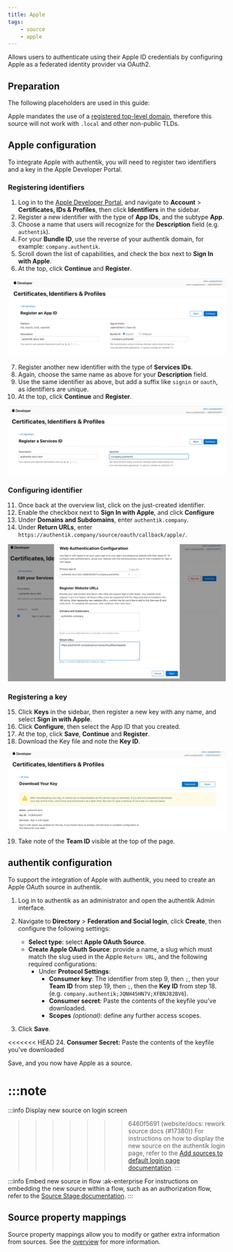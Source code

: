 ```yaml
---
title: Apple
tags:
    - source
    - apple
---
```


Allows users to authenticate using their Apple ID credentials by configuring Apple as a federated identity provider via OAuth2.

## Preparation

The following placeholders are used in this guide:

Apple mandates the use of a [registered top-level domain](https://en.wikipedia.org/wiki/List_of_Internet_top-level_domains), therefore this source will not work with `.local` and other non-public TLDs.

## Apple configuration

To integrate Apple with authentik, you will need to register two identifiers and a key in the Apple Developer Portal.

### Registering identifiers

1. Log in to the [Apple Developer Portal](https://developer.apple.com/account/), and navigate to **Account** > **Certificates, IDs & Profiles**, then click **Identifiers** in the sidebar.
2. Register a new identifier with the type of **App IDs**, and the subtype **App**.
3. Choose a name that users will recognize for the **Description** field (e.g. `authentik`).
4. For your **Bundle ID**, use the reverse of your authentik domain, for example: `company.authentik`.
5. Scroll down the list of capabilities, and check the box next to **Sign In with Apple**.
6. At the top, click **Continue** and **Register**.

![](./app_id.png)

7. Register another new identifier with the type of **Services IDs**.
8. Again, choose the same name as above for your **Description** field.
9. Use the same identifier as above, but add a suffix like `signin` or `oauth`, as identifiers are unique.
10. At the top, click **Continue** and **Register**.

![](./service_id.png)

### Configuring identifier

11. Once back at the overview list, click on the just-created identifier.
12. Enable the checkbox next to **Sign In with Apple**, and click **Configure**
13. Under **Domains and Subdomains**, enter `authentik.company`.
14. Under **Return URLs**, enter `https://authentik.company/source/oauth/callback/apple/`.

![](./app_service_config.png)

### Registering a key

15. Click **Keys** in the sidebar, then register a new key with any name, and select **Sign in with Apple**.
16. Click **Configure**, then select the App ID that you created.
17. At the top, click **Save**, **Continue** and **Register**.
18. Download the Key file and note the **Key ID**.

![](./key.png)

19. Take note of the **Team ID** visible at the top of the page.

## authentik configuration

To support the integration of Apple with authentik, you need to create an Apple OAuth source in authentik.

1. Log in to authentik as an administrator and open the authentik Admin interface.
2. Navigate to **Directory** > **Federation and Social login**, click **Create**, then configure the following settings:
    - **Select type**: select **Apple OAuth Source**.
    - **Create Apple OAuth Source**: provide a name, a slug which must match the slug used in the Apple `Return URL`, and the following required configurations:
        - Under **Protocol Settings**:
            - **Consumer key**: The identifier from step 9, then `;`, then your **Team ID** from step 19, then `;`, then the **Key ID** from step 18. (e.g. `company.authentik;JQNH45HN7V;XFBNJ82BV6`).
            - **Consumer secret**: Paste the contents of the keyfile you've downloaded.
            - **Scopes** _(optional)_: define any further access scopes.

3. Click **Save**.

<<<<<<< HEAD
24. **Consumer Secret:** Paste the contents of the keyfile you've downloaded

Save, and you now have Apple as a source.

:::note
=======
:::info Display new source on login screen
>>>>>>> 6460f5691 (website/docs: rework source docs (#17380))
For instructions on how to display the new source on the authentik login page, refer to the [Add sources to default login page documentation](../../index.md#add-sources-to-default-login-page).
:::

:::info Embed new source in flow :ak-enterprise
For instructions on embedding the new source within a flow, such as an authorization flow, refer to the [Source Stage documentation](../../../../../add-secure-apps/flows-stages/stages/source).
:::

## Source property mappings

Source property mappings allow you to modify or gather extra information from sources. See the [overview](../../property-mappings/index.md) for more information.
